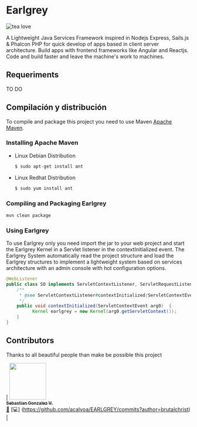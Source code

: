 # Earlgrey
![tea love](https://raw.githubusercontent.com/acalvoa/EARLGREY/extra/resources/Earl_Grey.jpg)

A Lightweight Java Services Framework inspired in Nodejs Express, Sails.js &amp; Phalcon PHP for quick develop of apps based in 
client server architecture. Build apps with frontend frameworks like Angular and Reactjs. Code and build faster and leave the machine's work to machines.

## Requeriments 

TO DO

## Compilación y distribución

To compile and package this project you need to use Maven [Apache Maven](https://maven.apache.org/).

### Installing Apache Maven

- Linux Debian Distribution
   
   ```bash
   $ sudo apt-get install ant
   ```
- Linux Redhat Distribution
   
   ```bash
   $ sudo yum install ant
   ```

### Compiling and Packaging Earlgrey

```bash
mvn clean package
```

### Using Earlgrey

To use Earlgrey only you need import the jar to your web project and start the Earlgrey Kernel in a Servlet listener in the contextInitialized event. The Earlgrey System automatically read the project structure and load the Earlgrey structures to implement a lightweight system based on services architecture with an admin console with hot configuration options.

```java
@WebListener
public class SO implements ServletContextListener, ServletRequestListener {
	/**
     * @see ServletContextListener#contextInitialized(ServletContextEvent)
     */
    public void contextInitialized(ServletContextEvent arg0)  { 
    	  Kernel earlgrey = new Kernel(arg0.getServletContext());
    }
}
```

## Contributors

Thanks to all beautiful people than make be possible this project

<!-- ALL-CONTRIBUTORS-LIST:START - Do not remove or modify this section -->
<!-- prettier-ignore -->
| [<img src="https://avatars3.githubusercontent.com/u/806569?s=400&v=4" width="100px;"/><br /><sub><b>Sebastian Gonzalez V.</b></sub>](https://github.com/brutalchrist)<br />[📖](https://github.com/acalvoa/EARLGREY/commits?author=brutalchrist "Documentation") [💻] (https://github.com/acalvoa/EARLGREY/commits?author=brutalchrist) |
<!-- ALL-CONTRIBUTORS-LIST:END -->
